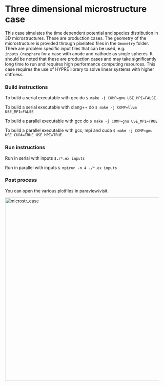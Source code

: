 # Three dimensional microstructure case

This case simulates the time dependent potential and species 
distribution in 3D microstructures. These are 
production cases. The geometry of the microstructure is provided 
through pixelated files in the `Geometry` folder. There are
problem specific input files that can be used, e.g. `inputs_Onesphere`
for a case with anode and cathode as single spheres.
It should be noted that these are production cases and may take 
significantly long time to run and requires high performance computing resources.
This case
requires the use of HYPRE library to solve linear systems 
with higher stiffness.

### Build instructions

To build a serial executable with gcc do
`$ make -j COMP=gnu USE_MPI=FALSE`

To build a serial executable with clang++ do
`$ make -j COMP=llvm USE_MPI=FALSE`

To build a parallel executable with gcc do
`$ make -j COMP=gnu USE_MPI=TRUE`

To build a parallel executable with gcc, mpi and cuda
`$ make -j COMP=gnu USE_CUDA=TRUE USE_MPI=TRUE`

### Run instructions

Run in serial with inputs
`$./*.ex inputs`


Run in parallel with inputs
`$ mpirun -n 4 ./*.ex inputs`

### Post process

You can open the various plotfiles in
paraview/visit. 


<img width="600" alt="microstr_case" src="https://github.com/user-attachments/assets/3f8afaa0-9016-46b4-82dd-31302d0eb0b7" />
